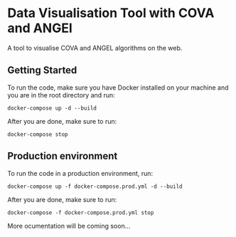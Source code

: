 # Data Visualisation Tool with COVA and ANGEl

A tool to visualise COVA and ANGEL algorithms on the web.

## Getting Started

To run the code, make sure you have Docker installed on your machine and you are in the root directory and run:

```docker-compose up -d --build```

After you are done, make sure to run:

```docker-compose stop```

## Production environment

To run the code in a production environment, run:

```docker-compose up -f docker-compose.prod.yml -d --build```

After you are done, make sure to run:

```docker-compose -f docker-compose.prod.yml stop```




More ocumentation will be coming soon...